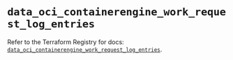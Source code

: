 # `data_oci_containerengine_work_request_log_entries`

Refer to the Terraform Registry for docs: [`data_oci_containerengine_work_request_log_entries`](https://registry.terraform.io/providers/oracle/oci/6.18.0/docs/data-sources/containerengine_work_request_log_entries).
